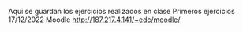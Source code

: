 Aqui se guardan los ejercicios realizados en clase
Primeros ejercicios 17/12/2022
Moodle http://187.217.4.141/~edc/moodle/
